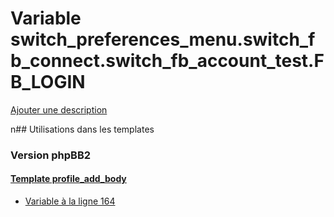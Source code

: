 # Variable switch_preferences_menu.switch_fb_connect.switch_fb_account_test.FB_LOGIN
[Ajouter une description](https://fa-tvars.appspot.com/switch_preferences_menu.switch_fb_connect.switch_fb_account_test.FB_LOGIN)

n## Utilisations dans les templates

### Version phpBB2

#### [Template profile_add_body](subsilver/profile_add_body.md)
* [Variable à la ligne 164](../subsilver/profile_add_body.tpl#L164)